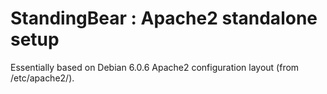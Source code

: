 # StandingBear : Apache2 standalone setup

Essentially based on Debian 6.0.6 Apache2 configuration layout (from /etc/apache2/).

